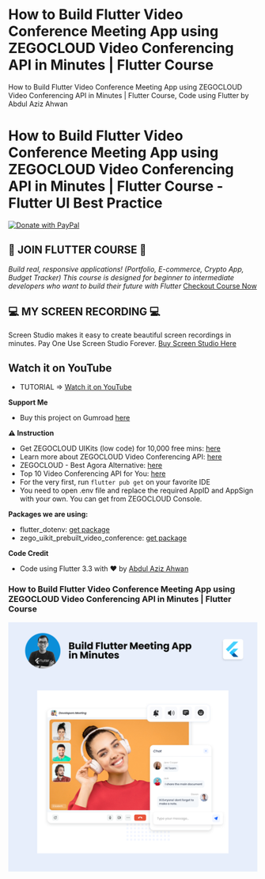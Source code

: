 # How to Build Flutter Video Conference Meeting App using ZEGOCLOUD Video Conferencing API in Minutes | Flutter Course

How to Build Flutter Video Conference Meeting App using ZEGOCLOUD Video Conferencing API in Minutes | Flutter Course, Code using Flutter by Abdul Aziz Ahwan

# How to Build Flutter Video Conference Meeting App using ZEGOCLOUD Video Conferencing API in Minutes | Flutter Course - Flutter UI Best Practice

[![Donate with PayPal](https://raw.githubusercontent.com/aha999/DonateButtons/master/Paypal.png)](https://paypal.me/abdulazizahwan)

## 🔖 JOIN FLUTTER COURSE 🔖

_Build real, responsive applications! (Portfolio, E-commerce, Crypto App, Budget Tracker)
This course is designed for beginner to intermediate developers who want to build their future with Flutter_
[Checkout Course Now](https://gumroad.com/a/659170419/fqamxr)


## 💻 MY SCREEN RECORDING 💻

Screen Studio makes it easy to create beautiful screen recordings in minutes. Pay One Use Screen Studio Forever. [Buy Screen Studio Here](https://screen.studio/@Zgn84)


## Watch it on YouTube

- TUTORIAL => [Watch it on YouTube](https://youtu.be/zFkTKTDHH7E)

**Support Me**

- Buy this project on Gumroad [here](https://abdulazizahwan.gumroad.com/l/jpvmw)

**⚠️ Instruction**
- Get ZEGOCLOUD UIKits (low code) for 10,000 free mins: [here](https://bit.ly/433dX4B)
- Learn more about ZEGOCLOUD Video Conferencing API: [here](https://bit.ly/3MYQN9Z)
- ZEGOCLOUD - Best Agora Alternative: [here](https://bit.ly/3oAHlQO)
- Top 10 Video Conferencing API for You: [here](https://bit.ly/3N0Dgyv)
- For the very first, run `flutter pub get` on your favorite IDE
- You need to open .env file and replace the required AppID and AppSign with your own. You can get from ZEGOCLOUD Console.

**Packages we are using:**

- flutter_dotenv: [get package](https://pub.dev/packages/flutter_dotenv)
- zego_uikit_prebuilt_video_conference: [get package](https://pub.dev/packages/zego_uikit_prebuilt_video_conference)

**Code Credit**

- Code using Flutter 3.3 with ❤️ by [Abdul Aziz Ahwan](https://youtube.com/@abdulazizahwan)

### How to Build Flutter Video Conference Meeting App using ZEGOCLOUD Video Conferencing API in Minutes | Flutter Course

[![How to Build Flutter Video Conference Meeting App using ZEGOCLOUD Video Conferencing API in Minutes | Flutter Course](/img-ui.png)](https://youtube.com/@abdulazizahwan)

